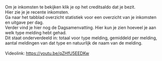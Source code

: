 Om je inkomsten te bekijken klik je op het creditsaldo dat je bezit.<br/>
Hier zie je je recente inkomsten. <br/>
Ga naar het tabblad overzicht statistiek voor een overzicht van je inkomsten en uitgave per dag.<br/>
Verder vind je hier nog de Dagsamenvatting. Hier kun je zien hoeveel je aan welk type melding hebt gehad.<br/>
Dit staat onderverdeeld in: totaal voor type melding, gemiddeld per melding, aantal meldingen van dat type en natuurlijk de naam van de melding.
<br/><br/>
Videolink: https://youtu.be/qZHfU5EEDKw